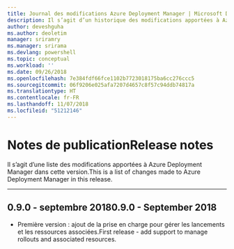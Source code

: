 ```yaml
---
title: Journal des modifications Azure Deployment Manager | Microsoft Docs
description: Il s’agit d’un historique des modifications apportées à Azure Deployment Manager dans la dernière version.
author: deveshguha
ms.author: deoletim
manager: sriramry
ms.manager: srirama
ms.devlang: powershell
ms.topic: conceptual
ms.workload: ''
ms.date: 09/26/2018
ms.openlocfilehash: 7e384fdf66fce1102b7723018175ba6cc276ccc5
ms.sourcegitcommit: 06f9206e025afa7207d4657c8f57c94ddb74817a
ms.translationtype: HT
ms.contentlocale: fr-FR
ms.lasthandoff: 11/07/2018
ms.locfileid: "51212146"
---
```

# <a name="release-notes"></a><span data-ttu-id="43f4a-103">Notes de publication</span><span class="sxs-lookup"><span data-stu-id="43f4a-103">Release notes</span></span>

<span data-ttu-id="43f4a-104">Il s’agit d’une liste des modifications apportées à Azure Deployment Manager dans cette version.</span><span class="sxs-lookup"><span data-stu-id="43f4a-104">This is a list of changes made to Azure Deployment Manager in this release.</span></span>

---
## <a name="090---september-2018"></a><span data-ttu-id="43f4a-105">0.9.0 - septembre 2018</span><span class="sxs-lookup"><span data-stu-id="43f4a-105">0.9.0 - September 2018</span></span>
* <span data-ttu-id="43f4a-106">Première version : ajout de la prise en charge pour gérer les lancements et les ressources associées.</span><span class="sxs-lookup"><span data-stu-id="43f4a-106">First release - add support to manage rollouts and associated resources.</span></span>